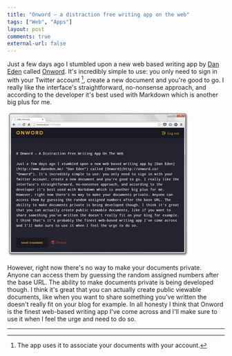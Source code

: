 ```yaml
---
title: "Onword – a distraction free writing app on the web"
tags: ["Web", "Apps"]
layout: post
comments: true
external-url: false
---
```


Just a few days ago I stumbled upon a new web based writing app by [Dan Eden](http://www.daneden.me/) called [Onword](http://onword.co/). It's incredibly simple to use: you only need to sign in with your Twitter account [^20121113-1], create a new document and you're good to go. I really like the interface's straightforward, no-nonsense approach, and according to the developer it's best used with Markdown which is another big plus for me.

![Onword](/images/blog/2012-11-13-onword-app.png)

However, right now there's no way to make your documents private. Anyone can access them by guessing the random assigned numbers after the base URL. The ability to make documents private is being developed though. I think it's great that you can actually create public viewable documents, like when you want to share something you've written the doesn't really fit on your blog for example. In all honesty I think that Onword is the finest web-based writing app I've come across and I'll make sure to use it when I feel the urge and need to do so.

***

[^20121113-1]: The app uses it to associate your documents with your account.

